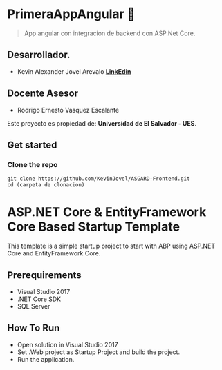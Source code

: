 # PrimeraAppAngular 💚
>App angular con integracion de backend con ASP.Net Core.


## Desarrollador.
* Kevin Alexander Jovel Arevalo [**LinkEdin**](https://www.linkedin.com/in/kevin-jovel/ "ver LinkedIn")


## Docente Asesor
* Rodrigo Ernesto Vasquez Escalante

Este proyecto es propiedad de: **Universidad de El Salvador - UES**. 
## Get started

### Clone the repo

```shell
git clone https://github.com/KevinJovel/ASGARD-Frontend.git
cd (carpeta de clonacion)
```

# ASP.NET Core & EntityFramework Core Based Startup Template

This template is a simple startup project to start with ABP
using ASP.NET Core and EntityFramework Core.

## Prerequirements

* Visual Studio 2017
* .NET Core SDK
* SQL Server

## How To Run

* Open solution in Visual Studio 2017
* Set .Web project as Startup Project and build the project.
* Run the application.
